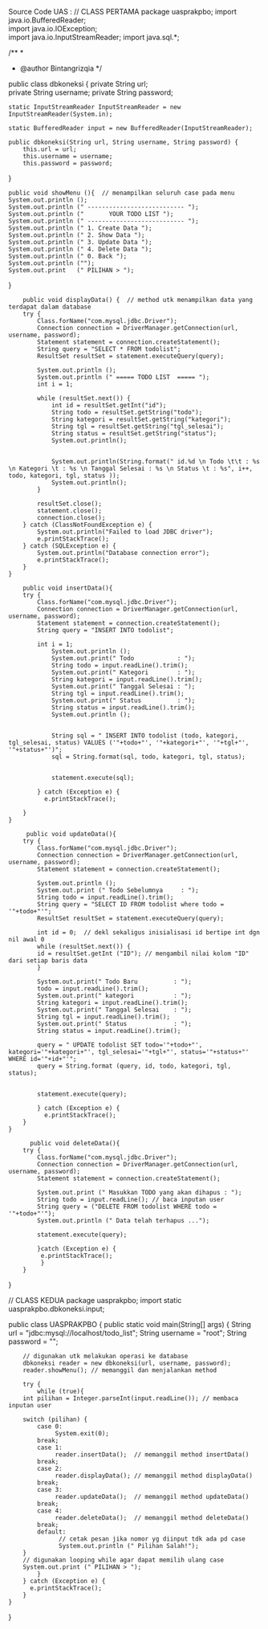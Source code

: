 Source Code UAS :
// CLASS PERTAMA
package uasprakpbo;
import java.io.BufferedReader;    
import java.io.IOException;      
import java.io.InputStreamReader; 
import java.sql.*; 

/**
 *
 * @author Bintangrizqia
 */

public class dbkoneksi {
    private String url;     
    private String username; 
    private String password; 
    
    static InputStreamReader InputStreamReader = new InputStreamReader(System.in);

    static BufferedReader input = new BufferedReader(InputStreamReader);

    public dbkoneksi(String url, String username, String password) {
        this.url = url;          
        this.username = username; 
        this.password = password; 
    
}
    
    public void showMenu (){  // menampilkan seluruh case pada menu
    System.out.println ();
    System.out.println (" --------------------------- ");
    System.out.println ("       YOUR TODO LIST ");
    System.out.println (" --------------------------- ");
    System.out.println (" 1. Create Data ");
    System.out.println (" 2. Show Data ");
    System.out.println (" 3. Update Data ");
    System.out.println (" 4. Delete Data ");
    System.out.println (" 0. Back ");
    System.out.println ("");
    System.out.print   (" PILIHAN > ");
}
    
        public void displayData() {  // method utk menampilkan data yang terdapat dalam database
        try {
            Class.forName("com.mysql.jdbc.Driver");                                       
            Connection connection = DriverManager.getConnection(url, username, password); 
            Statement statement = connection.createStatement();  
            String query = "SELECT * FROM todolist";        
            ResultSet resultSet = statement.executeQuery(query); 
            
            System.out.println ();                                
            System.out.println (" ===== TODO LIST  ===== "); 
            int i = 1;  
            
            while (resultSet.next()) {
                int id = resultSet.getInt("id");          
                String todo = resultSet.getString("todo"); 
                String kategori = resultSet.getString("kategori");      
                String tgl = resultSet.getString("tgl_selesai"); 
                String status = resultSet.getString("status");      
                System.out.println();
                
            
                System.out.println(String.format(" id.%d \n Todo \t\t : %s \n Kategori \t : %s \n Tanggal Selesai : %s \n Status \t : %s", i++, todo, kategori, tgl, status ));
                System.out.println();
            }
            
            resultSet.close();
            statement.close();  
            connection.close();
        } catch (ClassNotFoundException e) {                 
            System.out.println("Failed to load JDBC driver"); 
            e.printStackTrace();  
        } catch (SQLException e) {                         
            System.out.println("Database connection error"); 
            e.printStackTrace(); 
        } 
    }
        
        public void insertData(){ 
        try {
            Class.forName("com.mysql.jdbc.Driver");                                    
            Connection connection = DriverManager.getConnection(url, username, password); 
            Statement statement = connection.createStatement(); 
            String query = "INSERT INTO todolist";        

            int i = 1;                
                System.out.println ();
                System.out.print(" Todo            : ");
                String todo = input.readLine().trim();         
                System.out.print(" Kategori        : ");
                String kategori = input.readLine().trim();  
                System.out.print(" Tanggal Selesai : ");
                String tgl = input.readLine().trim();
                System.out.print(" Status          : ");
                String status = input.readLine().trim();         
                System.out.println ();
                
        
                String sql = " INSERT INTO todolist (todo, kategori, tgl_selesai, status) VALUES ('"+todo+"', '"+kategori+"', '"+tgl+"', '"+status+"')";
                sql = String.format(sql, todo, kategori, tgl, status);
                
             
                statement.execute(sql);
                
            } catch (Exception e) {  
              e.printStackTrace(); 
            
        }  
    }
        
         public void updateData(){  
        try {
            Class.forName("com.mysql.jdbc.Driver");                                      
            Connection connection = DriverManager.getConnection(url, username, password);
            Statement statement = connection.createStatement(); 
            
            System.out.println ();                
            System.out.print (" Todo Sebelumnya     : "); 
            String todo = input.readLine().trim(); 
            String query = "SELECT ID FROM todolist where todo = '"+todo+"'";  
            ResultSet resultSet = statement.executeQuery(query);  
            
            int id = 0;  // dekl sekaligus inisialisasi id bertipe int dgn nil awal 0
            while (resultSet.next()) {
            id = resultSet.getInt ("ID"); // mengambil nilai kolom "ID" dari setiap baris data
            } 
            
            System.out.print(" Todo Baru          : ");
            todo = input.readLine().trim();
            System.out.print(" kategori           : ");
            String kategori = input.readLine().trim();
            System.out.print(" Tanggal Selesai    : ");
            String tgl = input.readLine().trim();
            System.out.print(" Status             : ");
            String status = input.readLine().trim();

            query = " UPDATE todolist SET todo='"+todo+"', kategori='"+kategori+"', tgl_selesai='"+tgl+"', status='"+status+"' WHERE id='"+id+"'";
            query = String.format (query, id, todo, kategori, tgl, status);
            
           
            statement.execute(query);
            
            } catch (Exception e) {
              e.printStackTrace();
        }  
    }
         
          public void deleteData(){ 
        try {
            Class.forName("com.mysql.jdbc.Driver");                                     
            Connection connection = DriverManager.getConnection(url, username, password); 
            Statement statement = connection.createStatement();  
            
            System.out.print (" Masukkan TODO yang akan dihapus : ");
            String todo = input.readLine(); // baca inputan user
            String query = ("DELETE FROM todolist WHERE todo = '"+todo+"'");
            System.out.println (" Data telah terhapus ...");
   
            statement.execute(query);
  
            }catch (Exception e) {
             e.printStackTrace();
             }    
        }  
}


// CLASS KEDUA
package uasprakpbo;
import static uasprakpbo.dbkoneksi.input;

public class UASPRAKPBO {
    public static void main(String[] args) {
         String url = "jdbc:mysql://localhost/todo_list";
        String username = "root";
        String password = "";
        
        // digunakan utk melakukan operasi ke database
        dbkoneksi reader = new dbkoneksi(url, username, password);
        reader.showMenu(); // memanggil dan menjalankan method 
        
        try {
            while (true){
        int pilihan = Integer.parseInt(input.readLine()); // membaca inputan user
        
        switch (pilihan) {
            case 0:
                 System.exit(0);
            break;
            case 1:
                 reader.insertData();  // memanggil method insertData()
            break;
            case 2:
                 reader.displayData(); // memanggil method displayData()
            break;
            case 3:
                 reader.updateData();  // memanggil method updateData()
            break;
            case 4:
                 reader.deleteData();  // memanggil method deleteData()
            break;
            default:
                  // cetak pesan jika nomor yg diinput tdk ada pd case
                  System.out.println (" Pilihan Salah!"); 
        }
        // digunakan looping while agar dapat memilih ulang case
        System.out.print (" PILIHAN > "); 
            }  
        } catch (Exception e) {
          e.printStackTrace();
        }
    }
}



